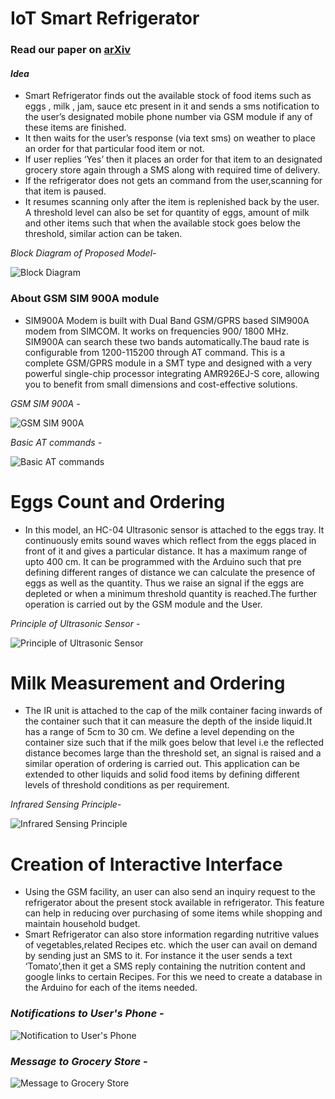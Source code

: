 # IoT Smart Refrigerator

### Read our paper on [arXiv](https://arxiv.org/ftp/arxiv/papers/2012/2012.10422.pdf)


#### *Idea*
- Smart Refrigerator finds out the available stock of food items such as eggs , milk , jam, sauce etc present in it and sends a sms notification to the user’s designated mobile phone number via GSM module if any of these items are finished.
- It then waits for the user’s response (via text sms) on weather to place an order for that particular food item or not.
- If user replies ‘Yes’ then it places an order for that item to an designated grocery store again through a SMS along with required time of delivery.
- If the refrigerator does not gets an command from the user,scanning for that item is paused.
- It resumes scanning only after the item  is replenished back by the user. A threshold level can also be set for quantity of eggs, amount of milk and other items such that when the available stock goes below the threshold, similar action can be taken.


*Block Diagram of Proposed Model-*

![Block Diagram](https://github.com/Abhishek0697/IoT_Refrigerator/blob/master/docs/Block%20diagram.png)

### About GSM SIM 900A module

- SIM900A Modem is built with Dual Band GSM/GPRS based SIM900A modem from SIMCOM. It works on frequencies 900/ 1800 MHz. SIM900A can search these two bands automatically.The baud rate is configurable from 1200-115200 through AT command. This is a complete GSM/GPRS module in a SMT type and designed with a very powerful single-chip processor integrating AMR926EJ-S core, allowing you to benefit from small dimensions and cost-effective solutions.

*GSM SIM 900A -*

![GSM SIM 900A](https://github.com/Abhishek0697/IoT_Refrigerator/blob/master/docs/GSM%20SIM%20900A.PNG)


*Basic AT commands -*

![Basic AT commands](https://github.com/Abhishek0697/IoT_Refrigerator/blob/master/docs/Basic%20AT%20commands.PNG)


# Eggs Count and Ordering 
* In this model, an HC-04 Ultrasonic sensor is attached to the eggs tray. It continuously emits sound waves which reflect from the eggs placed in front of it and gives a particular distance. It has a maximum range of upto 400 cm. It can be programmed with the Arduino such that pre defining different ranges of distance we can calculate the presence of eggs as well as the quantity. Thus we raise an signal if the eggs are depleted or when a minimum threshold quantity is reached.The further operation is carried out  by the GSM module and the User.


*Principle of Ultrasonic Sensor -*

![Principle of Ultrasonic Sensor](https://github.com/Abhishek0697/IoT_Refrigerator/blob/master/docs/Principle%20of%20Ultrasonic%20Sensor.PNG)


# Milk Measurement and Ordering
* The IR unit is attached to the cap of the milk container facing inwards of the container such that it can measure the depth of the inside liquid.It has a range of 5cm to 30 cm. We define a level depending on the container size such that if the milk goes below that level i.e the reflected distance becomes large than the threshold set, an signal is raised and a similar operation of ordering is carried out. This application can be extended to other liquids and solid food items by defining different levels of threshold conditions as per requirement.


*Infrared Sensing Principle-*

![Infrared Sensing Principle](https://github.com/Abhishek0697/IoT_Refrigerator/blob/master/docs/Infrared%20Sensing%20Principle.PNG)


# Creation of  Interactive Interface 
- Using the GSM facility, an user can also send an inquiry request to the refrigerator about the present stock available in refrigerator. This feature can help in reducing over purchasing of some items while shopping and maintain household budget.
- Smart Refrigerator can also store information regarding nutritive values of vegetables,related Recipes etc. which the user can avail on demand by sending just an SMS to it. For instance it the user sends a text ‘Tomato’,then it get a SMS reply containing the nutrition content and google links to certain Recipes. For this we need to create a database in the Arduino for each of the items needed.


### *Notifications to User's Phone -*

![Notification to User's Phone](https://github.com/Abhishek0697/IoT_Refrigerator/blob/master/docs/Notification%20to%20User's%20Phone.PNG)     
   
   
### *Message to Grocery Store -*

![Message to Grocery Store](https://github.com/Abhishek0697/IoT_Refrigerator/blob/master/docs/Message%20to%20Grocery%20Store.PNG)
